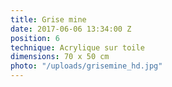 ```yaml
---
title: Grise mine
date: 2017-06-06 13:34:00 Z
position: 6
technique: Acrylique sur toile
dimensions: 70 x 50 cm
photo: "/uploads/grisemine_hd.jpg"
---
```


